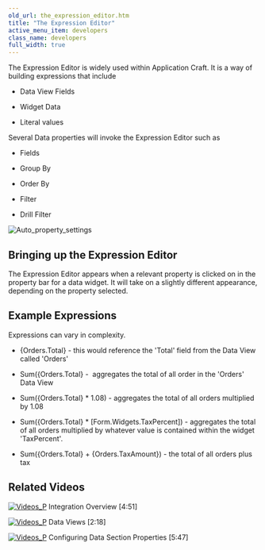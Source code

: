 ```yaml
---
old_url: the_expression_editor.htm
title: "The Expression Editor"
active_menu_item: developers
class_name: developers
full_width: true
---
```



The Expression Editor is widely used within Application Craft. It is a way of building expressions that include

 - Data View Fields

 - Widget Data

 - Literal values

Several Data properties will invoke the Expression Editor such as

 - Fields

 - Group By

 - Order By

 - Filter

 - Drill Filter

![Auto\_property\_settings](/img/docs/auto_property_settings.zoom64.png)

## Bringing up the Expression Editor

The Expression Editor appears when a relevant property is clicked on in the property bar for a data widget. It will take on a slightly different appearance, depending on the property selected.

## Example Expressions

Expressions can vary in complexity.

 - {Orders.Total} - this would reference the 'Total' field from the Data View called 'Orders'

 - Sum({Orders.Total} -  aggregates the total of all order in the 'Orders' Data View

 - Sum({Orders.Total} \* 1.08) - aggregates the total of all orders multiplied by 1.08

 - Sum({Orders.Total} \* [Form.Widgets.TaxPercent]) - aggregates the total of all orders multiplied by whatever value is contained within the widget 'TaxPercent'.

 - Sum({Orders.Total} + {Orders.TaxAmount}) - the total of all orders plus tax

## Related Videos

[![Videos\_P](/img/docs/videos_p.png)](http://www.youtube.com/v/Jy5HgPdtvMY?autoplay=1&hd=1&fs=1&showsearch=0&rel=0&) Integration Overview [4:51]

[![Videos\_P](/img/docs/videos_p.png)](http://www.youtube.com/v/bSpGoTvBrW4?autoplay=1&hd=1&fs=1&showsearch=0&rel=0&) Data Views [2:18]

[![Videos\_P](/img/docs/videos_p.png)](http://www.youtube.com/v/GzJiwBDXlX8?autoplay=1&hd=1&fs=1&showsearch=0&rel=0&) Configuring Data Section Properties [5:47]

